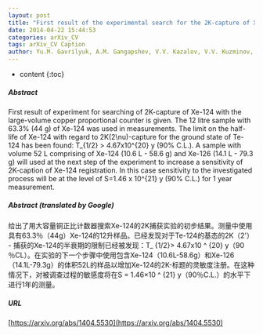 ```yaml
---
layout: post
title: "First result of the experimental search for the 2K-capture of Xe-124 with the copper proportional counter"
date: 2014-04-22 15:44:53
categories: arXiv_CV
tags: arXiv_CV Caption
author: Yu.M. Gavrilyuk, A.M. Gangapshev, V.V. Kazalov, V.V. Kuzminov, S.I. Panasenko, S.S. Ratkevich, D.A. Tekueva, S.P. Yakimenko
---
```


* content
{:toc}

##### Abstract
First result of experiment for searching of 2K-capture of Xe-124 with the large-volume copper proportional counter is given. The 12 litre sample with 63.3% (44 g) of Xe-124 was used in measurements. The limit on the half-life of Xe-124 with regard to 2K(2\nu)-capture for the ground state of Te-124 has been found: T_{1/2} > 4.67x10^{20} y (90% C.L.). A sample with volume 52 L comprising of Xe-124 (10.6 L - 58.6 g) and Xe-126 (14.1 L - 79.3 g) will used at the next step of the experiment to increase a sensitivity of 2K-caption of Xe-124 registration. In this case sensitivity to the investigated process will be at the level of S=1.46 x 10^{21} y (90% C.L.) for 1 year measurement.

##### Abstract (translated by Google)
给出了用大容量铜正比计数器搜索Xe-124的2K捕获实验的初步结果。测量中使用具有63.3％（44g）Xe-124的12升样品。已经发现对于Te-124的基态的2K（2'） - 捕获的Xe-124的半衰期的限制已经被发现：T_ {1/2}> 4.67x10 ^ {20} y（90 ％CL）。在实验的下一个步骤中使用包含Xe-124（10.6L-58.6g）和Xe-126（14.1L-79.3g）的体积52L的样品以增加Xe-124的2K-标题的灵敏度注册。在这种情况下，对被调查过程的敏感度将在S = 1.46×10 ^ {21} y（90％C.L.）的水平下进行1年的测量。

##### URL
[https://arxiv.org/abs/1404.5530](https://arxiv.org/abs/1404.5530)

